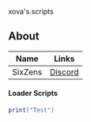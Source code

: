 xova's.scripts

## **About**
| Name | Links |
| ------ | ------ |
| SixZens | [Discord][DC] |

#### __Loader Scripts__
```lua
print("Test")
```

[DC]: <https://discord.com/users/692757513631825940>
